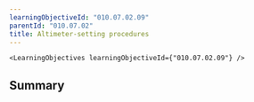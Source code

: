 ```yaml
---
learningObjectiveId: "010.07.02.09"
parentId: "010.07.02"
title: Altimeter-setting procedures
---
```


```tsx eval
<LearningObjectives learningObjectiveId={"010.07.02.09"} />
```

## Summary

